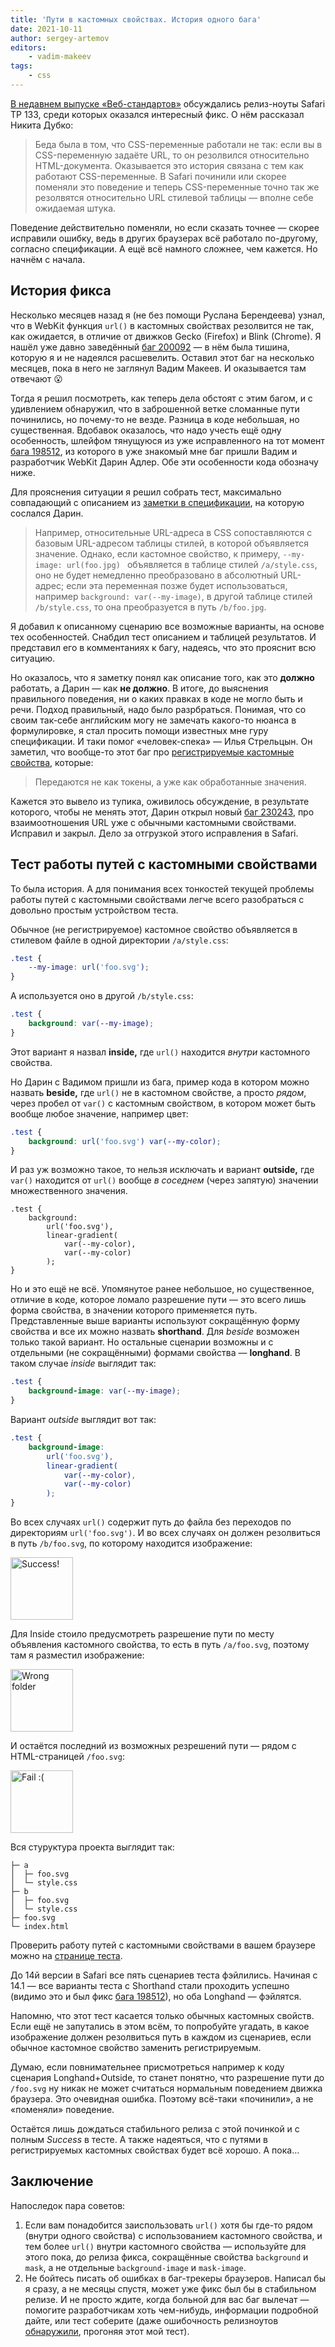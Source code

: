 ```yaml
---
title: 'Пути в кастомных свойствах. История одного бага'
date: 2021-10-11
author: sergey-artemov
editors:
    - vadim-makeev
tags:
    - css
---
```


[В недавнем выпуске «Веб-стандартов»](https://web-standards.ru/podcast/302/) обсуждались релиз-ноуты Safari TP 133, среди которых оказался интересный фикс. О нём рассказал Никита Дубко:

> Беда была в том, что CSS-переменные работали не так: если вы в CSS-переменную задаёте URL, то он резолвился относительно HTML-документа. Оказывается это история связана с тем как работают CSS-переменные. В Safari починили или скорее поменяли это поведение и теперь CSS-переменные точно так же резолвятся относительно URL стилевой таблицы — вполне себе ожидаемая штука.

Поведение действительно поменяли, но если сказать точнее — скорее исправили ошибку, ведь в других браузерах всё работало по-другому, согласно спецификации. А ещё всё намного сложнее, чем кажется. Но начнём с начала.

## История фикса

Несколько месяцев назад я (не без помощи Руслана Берендеева) узнал, что в WebKit функция `url()` в кастомных свойствах резолвится не так, как ожидается, в отличие от движков Gecko (Firefox) и Blink (Chrome). Я нашёл уже давно заведённый [баг 200092](https://bugs.webkit.org/show_bug.cgi?id=200092) — в нём была тишина, которую я и не надеялся расшевелить. Оставил этот баг на несколько месяцев, пока в него не заглянул Вадим Макеев. И оказывается там отвечают 😮

Тогда я решил посмотреть, как теперь дела обстоят с этим багом, и с удивлением обнаружил, что в заброшенной ветке сломанные пути починились, но почему-то не везде. Разница в коде небольшая, но существенная. Вдобавок оказалось, что надо учесть ещё одну особенность, шлейфом тянущуюся из уже исправленного на тот момент [бага 198512](https://bugs.webkit.org/show_bug.cgi?id=198512), из которого в уже знакомый мне баг пришли Вадим и разработчик WebKit Дарин Адлер. Обе эти особенности кода обозначу ниже.

Для прояснения ситуации я решил собрать тест, максимально совпадающий с описанием из [заметки в спецификации](https://drafts.csswg.org/css-variables-1/#syntax), на которую сослался Дарин.

> Например, относительные URL-адреса в CSS сопоставляются с базовым URL-адресом таблицы стилей, в которой объявляется значение. Однако, если кастомное свойство, к примеру, `--my-image: url(foo.jpg) ` объявляется в таблице стилей `/a/style.css`, оно не будет немедленно преобразовано в абсолютный URL-адрес; если эта переменная позже будет использоваться, например `background: var(--my-image)`, в другой таблице стилей `/b/style.css`, то она преобразуется в путь `/b/foo.jpg`.

Я добавил к описанному сценарию все возможные варианты, на основе тех особенностей. Снабдил тест описанием и таблицей результатов. И представил его в комментаниях к багу, надеясь, что это прояснит всю ситуацию.

Но оказалось, что я заметку понял как описание того, как это **должно** работать, а Дарин — как **не должно**. В итоге, до выяснения правильного поведения, ни о каких правках в коде не могло быть и речи. Подход правильный, надо было разрбраться. Понимая, что со своим так-себе английским могу не замечать какого-то нюанса в формулировке, я стал просить помощи известных мне гуру спецификации. И таки помог «человек-спека» — Илья Стрельцын. Он заметил, что вообще-то этот баг про [регистрируемые кастомные свойства](https://drafts.css-houdini.org/css-properties-values-api/#the-registerproperty-function), которые:

> Передаются не как токены, а уже как обработанные значения.

Кажется это вывело из тупика, оживилось обсуждение, в результате которого, чтобы не менять этот, Дарин открыл новый [баг 230243](https://bugs.webkit.org/show_bug.cgi?id=230243), про взаимоотношения URL уже с обычными кастомными свойствами. Исправил и закрыл. Дело за отгрузкой этого исправления в Safari.

## Тест работы путей с кастомными свойствами

То была история. А для понимания всех тонкостей текущей проблемы работы путей с кастомными свойствами легче всего разобраться с довольно простым устройством теста.

Обычное (не регистрируемое) кастомное свойство объявляется в стилевом файле в одной директории `/a/style.css`:

```css
.test {
    --my-image: url('foo.svg');
}
```

А используется оно в другой `/b/style.css`:

```css
.test {
    background: var(--my-image);
}
```

Этот вариант я назвал **inside,** где `url()` находится _внутри_ кастомного свойства.

Но Дарин с Вадимом пришли из бага, пример кода в котором можно назвать **beside,** где `url()` не в кастомном свойстве, а просто _рядом_, через пробел от `var()` с кастомным свойством, в котором может быть вообще любое значение, например цвет:

```css
.test {
    background: url('foo.svg') var(--my-color);
}
```

И раз уж возможно такое, то нельзя исключать и вариант **outside,** где `var()` находится от `url()` вообще _в соседнем_ (через запятую) значении множественного значения.

```
.test {
    background:
        url('foo.svg'),
        linear-gradient(
            var(--my-color),
            var(--my-color)
        );
}
```

Но и это ещё не всё. Упомянутое ранее небольшое, но существенное, отличие в коде, которое ломало разрешение пути — это всего лишь форма свойства, в значении которого применяется путь. Представленные выше варианты используют сокращённую форму свойства и все их можно назвать **shorthand**. Для _beside_ возможен только такой вариант. Но остальные сценарии возможны и с отдельными (не сокращёнными) формами свойства — **longhand**. В таком случае _inside_ выглядит так:

```css
.test {
    background-image: var(--my-image);
}
```

Вариант _outside_ выглядит вот так:

```css
.test {
    background-image:
        url('foo.svg'),
        linear-gradient(
            var(--my-color),
            var(--my-color)
        );
}
```

Во всех случаях `url()` содержит путь до файла без переходов по директориям `url('foo.svg')`. И во всех случаях он должен резолвиться в путь `/b/foo.svg`, по которому находится изображение:

<img src="images/success.svg" width="100" height="100" alt="Success!">

Для Inside стоило предусмотреть разрешение пути по месту объявления кастомного свойства, то есть в путь `/a/foo.svg`, поэтому там я разместил изображение:

<img src="images/wrong.svg" width="100" height="100" alt="Wrong folder">

И остаётся последний из возможных резрешений пути — рядом с HTML-страницей `/foo.svg`:

<img src="images/fail.svg" width="100" height="100" alt="Fail :(">

Вся стуруктура проекта выглядит так:

```
├─ a
│  ├─ foo.svg
│  └─ style.css
├─ b
│  ├─ foo.svg
│  └─ style.css
├─ foo.svg
└─ index.html
```

Проверить работу путей с кастомными свойствами в вашем браузере можно на [странице теста](https://firefoxic.github.io/test-custom-properties-working-with-url/).

До 14й версии в Safari все пять сценариев теста фэйлились. Начиная с 14.1 — все варианты теста с Shorthand стали проходить успешно (видимо это и был фикс [бага 198512](https://bugs.webkit.org/show_bug.cgi?id=198512)), но оба Longhand — фэйлятся.

Напомню, что этот тест касается только обычных кастомных свойств. Если ещё не запутались в этом всём, то попробуйте угадать, в какое изображение должен резолвиться путь в каждом из сценариев, если обычное кастомное свойство заменить регистрируемым.

Думаю, если повнимательнее присмотреться например к коду сценария Longhand+Outside, то станет понятно, что разрешение пути до `/foo.svg` ну никак не может считаться нормальным поведением движка браузера. Это очевидная ошибка. Поэтому всё-таки «починили», а не «поменяли» поведение.

Остаётся лишь дождаться стабильного релиза с этой починкой и с полным _Success_ в тесте. А также надеяться, что с путями в регистрируемых кастомных свойствах будет всё хорошо. А пока…

## Заключение

Напоследок пара советов:

1. Если вам понадобится заиспользовать `url()` хотя бы где-то рядом (внутри одного свойства) с использованием кастомного свойства, и тем более `url()` внутри кастомного свойства — используйте для этого пока, до релиза фикса, сокращённые свойства `background` и `mask`, а не отдельные `background-image` и `mask-image`.
2. Не бойтесь писать об ошибках в баг-трекеры браузеров. Написал бы я сразу, а не месяцы спустя, может уже фикс был бы в стабильном релизе. И не просто ждите, когда больной для вас баг вылечат — помогите разработчикам хоть чем-нибудь, информации подробной дайте, или тест соберите (даже ошибочность релизноутов [обнаружили](https://bugs.webkit.org/show_bug.cgi?id=230243#c13), прогоняя этот мой тест).

